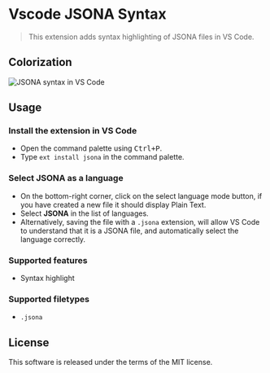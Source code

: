 # Vscode JSONA Syntax

> This extension adds syntax highlighting of JSONA files in VS Code.

## Colorization

![JSONA syntax in VS Code](https://user-images.githubusercontent.com/4012553/183279113-4db6f097-69c1-4ff0-b5a0-8a4e835981ab.png)

## Usage

### Install the extension in VS Code

  * Open the command palette using <kbd>Ctrl+P</kbd>.
  * Type `ext install jsona` in the command palette.

### Select **JSONA** as a language

  * On the bottom-right corner, click on the select language mode button, if you have created a new file it should display Plain Text.
  * Select **JSONA** in the list of languages.
  * Alternatively, saving the file with a `.jsona` extension, will allow VS Code to understand that it is a JSONA file, and automatically select the language correctly.

### Supported features

  * Syntax highlight

### Supported filetypes

  * `.jsona`

## License

This software is released under the terms of the MIT license.
